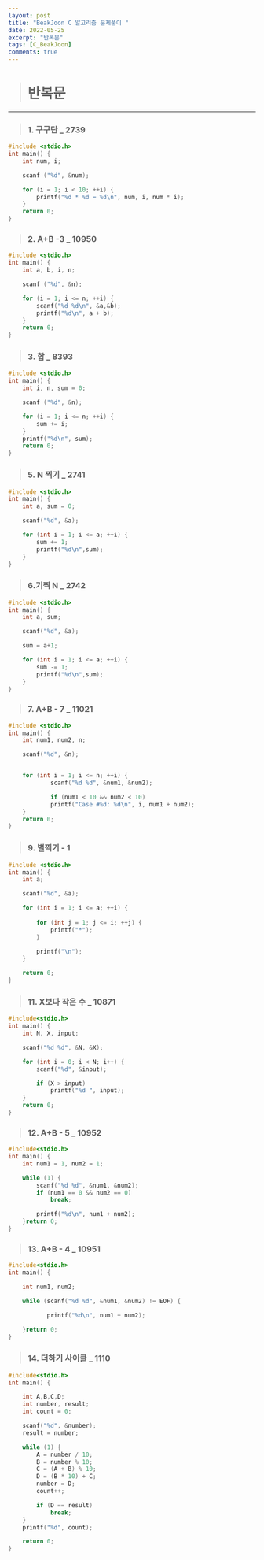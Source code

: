 ```yaml
---
layout: post
title: "BeakJoon C 알고리즘 문제풀이 "
date: 2022-05-25
excerpt: "반복문"
tags: [C_BeakJoon]
comments: true
---
```


> # 반복문
------------------------------------------------------------

> ### 1. 구구단 _ 2739

~~~c
#include <stdio.h>
int main() {
	int num, i;

	scanf ("%d", &num);

	for (i = 1; i < 10; ++i) {
		printf("%d * %d = %d\n", num, i, num * i);
	}
	return 0;
}
~~~

> ### 2. A+B -3 _ 10950

~~~c
#include <stdio.h>
int main() {
	int a, b, i, n;

	scanf ("%d", &n);

	for (i = 1; i <= n; ++i) {
		scanf("%d %d\n", &a,&b);
		printf("%d\n", a + b);
	}
	return 0;
}
~~~

>### 3. 합 _ 8393

~~~c
#include <stdio.h>
int main() {
	int i, n, sum = 0;

	scanf ("%d", &n);

	for (i = 1; i <= n; ++i) {
		sum += i;
	}
	printf("%d\n", sum);
	return 0;
}
~~~

>### 5. N 찍기 _ 2741

~~~c
#include <stdio.h>
int main() {
	int a, sum = 0;

	scanf("%d", &a);

	for (int i = 1; i <= a; ++i) {
		sum += 1;
		printf("%d\n",sum);
	}
}
~~~

>### 6.기찍 N _ 2742

~~~c
#include <stdio.h>
int main() {
	int a, sum;

	scanf("%d", &a);

	sum = a+1;

	for (int i = 1; i <= a; ++i) {
		sum -= 1;
		printf("%d\n",sum);
	}
}
~~~

>### 7. A+B - 7 _ 11021

~~~c
#include <stdio.h>
int main() {
	int num1, num2, n;

	scanf("%d", &n);


	for (int i = 1; i <= n; ++i) {
			scanf("%d %d", &num1, &num2);

			if (num1 < 10 && num2 < 10) 
			printf("Case #%d: %d\n", i, num1 + num2);
	}
	return 0;
}
~~~

>### 9. 별찍기 - 1

~~~c
#include <stdio.h>
int main() {
	int a;

	scanf("%d", &a);

	for (int i = 1; i <= a; ++i) {
		
		for (int j = 1; j <= i; ++j) {
			printf("*");
		}

		printf("\n");
	}

	return 0;
}
~~~

>### 11. X보다 작은 수 _ 10871

~~~c
#include<stdio.h>
int main() {
    int N, X, input;

    scanf("%d %d", &N, &X);

    for (int i = 0; i < N; i++) {
        scanf("%d", &input);

        if (X > input)
            printf("%d ", input);
    }
    return 0;
}
~~~

>### 12. A+B - 5 _ 10952

~~~c
#include<stdio.h>
int main() {
    int num1 = 1, num2 = 1;

    while (1) {
        scanf("%d %d", &num1, &num2);
        if (num1 == 0 && num2 == 0)
            break;

        printf("%d\n", num1 + num2);
    }return 0;
}
~~~

>### 13. A+B - 4 _ 10951

~~~c
#include<stdio.h>
int main() {

    int num1, num2;

    while (scanf("%d %d", &num1, &num2) != EOF) {

           printf("%d\n", num1 + num2);

    }return 0;
}
~~~

>### 14. 더하기 사이클 _ 1110

~~~c
#include<stdio.h>
int main() {

    int A,B,C,D;
    int number, result;
    int count = 0;

    scanf("%d", &number);
    result = number;

    while (1) {
        A = number / 10;
        B = number % 10;
        C = (A + B) % 10;
        D = (B * 10) + C;
        number = D;
        count++;

        if (D == result)
            break;
    }
    printf("%d", count);

    return 0;
}
~~~